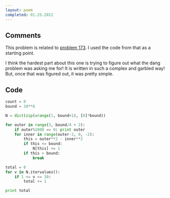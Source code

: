 ```yaml
---
layout: poem
completed: 01.25.2012
---
```


## Comments

This problem is related to [problem 173](173). I used the code from that as a
starting point.

I think the hardest part about this one is trying to figure out what the dang
problem was asking me for! It is written in such a complex and garbled way!
But, once that was figured out, it was pretty simple.

## Code

```python
count = 0
bound = 10**6

N = dict(zip(xrange(1, bound+1), [0]*bound))

for outer in range(3, bound/4 + 2):
	if outer%1000 == 0: print outer
	for inner in range(outer-2, 0, -2):
		this = outer**2 - inner**2
		if this <= bound:
			N[this] += 1
		if this > bound:
			break

total = 0
for v in N.itervalues():
	if 1 <= v <= 10:
		total += 1

print total
```
